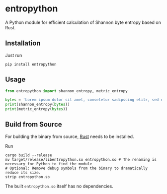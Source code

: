 # entropython

A Python module for efficient calculation of Shannon byte entropy based on Rust.

## Installation

Just run
```shell
pip install entropython
```

## Usage

```python
from entropython import shannon_entropy, metric_entropy

bytes = 'Lorem ipsum dolor sit amet, consetetur sadipscing elitr, sed diam nonumy eirmod tempor invidunt ut labore et dolore magna aliquyam erat, sed diam voluptua.'.encode('utf-8')
print(shannon_entropy(bytes))
print(metric_entropy(bytes))
```

## Build from Source

For building the binary from source, [Rust](https://www.rust-lang.org/) needs to be installed.

Run
```shell
cargo build --release
mv target/release/libentropython.so entropython.so # The renaming is necessary for Python to find the module
# Optional: Remove debug symbols from the binary to dramatically reduce its size.
strip entropython.so
```

The built `entropython.so` itself has no dependencies.